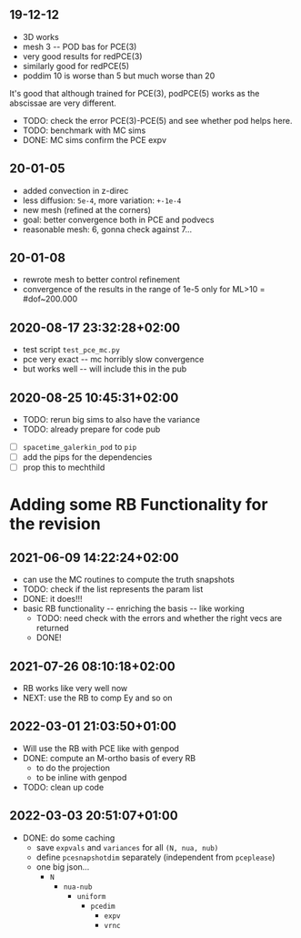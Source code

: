 ## 19-12-12

 * 3D works
 * mesh 3 -- POD bas for PCE(3)
 * very good results for redPCE(3)
 * similarly good for redPCE(5)
 * poddim 10 is worse than 5 but much worse than 20

It's good that although trained for PCE(3), podPCE(5) works as the abscissae are
very different.

 * TODO: check the error PCE(3)-PCE(5) and see whether pod helps here.
 * TODO: benchmark with MC sims
 * DONE: MC sims confirm the PCE expv

## 20-01-05

 * added convection in z-direc
 * less diffusion: `5e-4`, more variation: `+-1e-4`
 * new mesh (refined at the corners)
 * goal: better convergence both in PCE and podvecs
 * reasonable mesh: 6, gonna check against 7...

## 20-01-08

 * rewrote mesh to better control refinement
 * convergence of the results in the range of 1e-5 only for ML>10 = #dof~200.000

## 2020-08-17 23:32:28+02:00

 * test script `test_pce_mc.py`
 * pce very exact -- mc horribly slow convergence
 * but works well -- will include this in the pub

## 2020-08-25 10:45:31+02:00

 * TODO: rerun big sims to also have the variance
 * TODO: already prepare for code pub
 * [ ] `spacetime_galerkin_pod` to `pip`
 * [ ] add the pips for the dependencies
 * [ ] prop this to mechthild

# Adding some RB Functionality for the revision

## 2021-06-09 14:22:24+02:00

 * can use the MC routines to compute the truth snapshots 
 * TODO: check if the list represents the param list
 * DONE: it does!!!
 * basic RB functionality -- enriching the basis -- like working
   * TODO: need check with the errors and whether the right vecs are returned
   * DONE!

## 2021-07-26 08:10:18+02:00

 * RB works like very well now
 * NEXT: use the RB to comp Ey and so on

## 2022-03-01 21:03:50+01:00

 * Will use the RB with PCE like with genpod
 * DONE: compute an M-ortho basis of every RB 
    * to do the projection
    * to be inline with genpod
 * TODO: clean up code

## 2022-03-03 20:51:07+01:00

 * DONE: do some caching
   * save `expvals` and `variances` for all `(N, nua, nub)`
   * define `pcesnapshotdim` separately (independent from `pceplease`)
   * one big json...
     * `N`
       * `nua-nub`
         * `uniform`
           * `pcedim`
             * `expv`
             * `vrnc`
